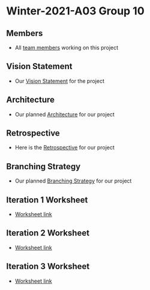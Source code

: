 # Winter-2021-A03 Group 10

## Members
- All [team members](https://code.cs.umanitoba.ca/3350-winter-2021-a03/winter-2021-a03-group-10/-/blob/master/docs/Members.md) working on this project

## Vision Statement
- Our [Vision Statement](https://code.cs.umanitoba.ca/3350-winter-2021-a03/winter-2021-a03-group-10/-/blob/master/docs/VISION.md) for the project

## Architecture 
- Our planned [Architecture](https://code.cs.umanitoba.ca/3350-winter-2021-a03/winter-2021-a03-group-10/-/blob/master/docs/architecture.md) for our project

## Retrospective
- Here is the [Retrospective](https://code.cs.umanitoba.ca/3350-winter-2021-a03/winter-2021-a03-group-10/-/blob/master/docs/retrospective.md) for our project 

## Branching Strategy
- Our planned [Branching Strategy](https://code.cs.umanitoba.ca/3350-winter-2021-a03/winter-2021-a03-group-10/-/blob/master/docs/BranchingStrategy.md) for our project

## Iteration 1 Worksheet
- [Worksheet link](https://code.cs.umanitoba.ca/3350-winter-2021-a03/winter-2021-a03-group-10/-/blob/master/docs/i1_worksheet.md)  
 
## Iteration 2 Worksheet
- [Worksheet link](https://code.cs.umanitoba.ca/3350-winter-2021-a03/winter-2021-a03-group-10/-/blob/master/docs/i2_worksheet.md)  
  
## Iteration 3 Worksheet
- [Worksheet link](https://code.cs.umanitoba.ca/3350-winter-2021-a03/winter-2021-a03-group-10/-/blob/master/docs/i3_worksheet.md)  